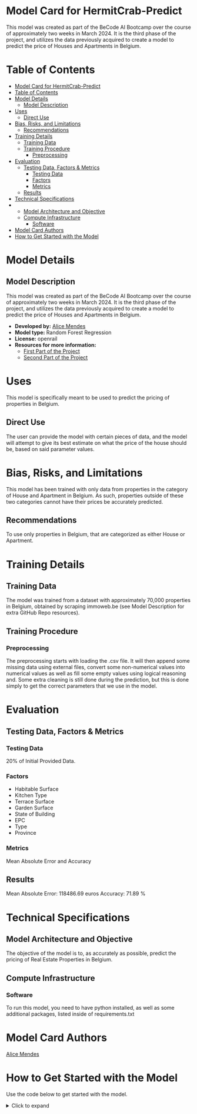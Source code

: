 

# Model Card for HermitCrab-Predict

This model was created as part of the BeCode AI Bootcamp over the course of approximately two weeks in March 2024. It is the third phase of the project, and utilizes the data previously acquired to create a model to predict the price of Houses and Apartments in Belgium.

# Table of Contents

- [Model Card for HermitCrab-Predict](#model-card-for--model_id-)
- [Table of Contents](#table-of-contents-1)
- [Model Details](#model-details)
  - [Model Description](#model-description)
- [Uses](#uses)
  - [Direct Use](#direct-use)
- [Bias, Risks, and Limitations](#bias-risks-and-limitations)
  - [Recommendations](#recommendations)
- [Training Details](#training-details)
  - [Training Data](#training-data)
  - [Training Procedure](#training-procedure)
    - [Preprocessing](#preprocessing)
- [Evaluation](#evaluation)
  - [Testing Data, Factors &amp; Metrics](#testing-data-factors--metrics)
    - [Testing Data](#testing-data)
    - [Factors](#factors)
    - [Metrics](#metrics)
  - [Results](#results)
- [Technical Specifications](#technical-specifications-optional)
- - [Model Architecture and Objective](#model-architecture-and-objective)
  - [Compute Infrastructure](#compute-infrastructure)
    - [Software](#software)
- [Model Card Authors](#model-card-authors-optional)
- [How to Get Started with the Model](#how-to-get-started-with-the-model)

# Model Details

## Model Description

This model was created as part of the BeCode AI Bootcamp over the course of approximately two weeks in March 2024. It is the third phase of the project, and utilizes the data previously acquired to create a model to predict the price of Houses and Apartments in Belgium.

- **Developed by:** [Alice Mendes](https://www.linkedin.com/in/alice-edcm/)
- **Model type:** Random Forest Regression
- **License:** openrail
- **Resources for more information:**
  - [First Part of the Project](https://github.com/karelrduran/Immo-Data-Collection)
  - [Second Part of the Project](https://github.com/Rumineko/immo-eliza-hermitcrabs-analysis)

# Uses

This model is specifically meant to be used to predict the pricing of properties in Belgium.

## Direct Use

The user can provide the model with certain pieces of data, and the model will attempt to give its best estimate on what the price of the house should be, based on said parameter values.

# Bias, Risks, and Limitations

This model has been trained with only data from properties in the category of House and Apartment in Belgium. As such, properties outside of these two categories cannot have their prices be accurately predicted.

## Recommendations

To use only properties in Belgium, that are categorized as either House or Apartment.

# Training Details

## Training Data

The model was trained from a dataset with approximately 70,000 properties in Belgium, obtained by scraping immoweb.be (see Model Description for extra GitHub Repo resources).

## Training Procedure

### Preprocessing

The preprocessing starts with loading the .csv file. It will then append some missing data using external files,  convert some non-numerical values into numerical values as well as fill some empty values using logical reasoning and. Some extra cleaning is still done during the prediction, but this is done simply to get the correct parameters that we use in the model.

# Evaluation

## Testing Data, Factors & Metrics

### Testing Data

20% of Initial Provided Data.

### Factors

- Habitable Surface
- Kitchen Type
- Terrace Surface
- Garden Surface
- State of Building
- EPC
- Type
- Province

### Metrics

Mean Absolute Error and Accuracy

## Results

Mean Absolute Error: 118486.69 euros
Accuracy: 71.89 %

# Technical Specifications

## Model Architecture and Objective

The objective of the model is to, as accurately as possible, predict the pricing of Real Estate Properties in Belgium.

## Compute Infrastructure

### Software

To run this model, you need to have python installed, as well as some additional packages, listed inside of requirements.txt

# Model Card Authors

[Alice Mendes](https://www.linkedin.com/in/alice-edcm/)

# How to Get Started with the Model

Use the code below to get started with the model.

<details>
<summary> Click to expand </summary>

* create a new virtual environment by executing this command in your terminal:
  `python3 -m venv hermitcrab-predict`
* activate the environment by executing this command in your terminal:
  `source hermitcrab-predict/bin/activate`
* install the required dependencies by executing this command in your terminal:
  `pip install -r requirements.txt`
* build the model by running preprocess.py and train.py:
  `python preprocess.py`
  `python train.py`
* place your data you want to predict inside of the root folder as a .csv file, and run predict.py:
  `python predict.py`

</details>
